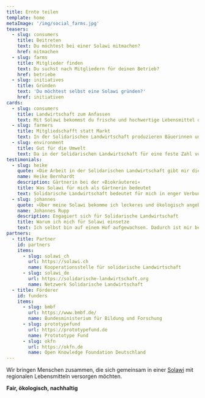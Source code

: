 ```yaml
---
title: Ernte teilen
template: home
metaImage: '/img/social_farms.jpg'
teasers:
  - slug: consumers
    title: Beitreten
    text: Du möchtest bei einer Solawi mitmachen?
    href: mitmachen
  - slug: farms
    title: Mitglieder finden
    text: Du suchst nach Mitgliedern für deinen Betrieb?
    href: betriebe
  - slug: initiatives
    title: Gründen
    text: 'Du möchtest selbst eine Solawi gründen?'
    href: initiativen
cards:
  - slug: consumers
    title: Landwirtschaft zum Anfassen
    text: Mit Solawi bekommst du frische und hochwertige Lebensmittel direkt von deinem Hof. Du erhältst Einblick in die Erzeugung deiner Lebensmittel, kannst bei Mitmachtagen mithelfen und lernst interessante Menschen kennen.
  - slug: farmers
    title: Mitgliedschafft statt Markt
    text: In der Solidarischen Landwirtschaft produzieren Bäuerinnen und Bauern nicht mehr für den Markt, sondern für einen feste Zahl von Verbraucher*innen. Diese Mitglieder verpflichten sich für ein Wirtschaftsjahr, einen festen Betrag an den landwirtschaftlichen Betrieb zu zahlen und gelegentlich in der Landwirtschaft mitzuhelfen.
  - slug: environment
    title: Gut für die Umwelt
    text: Da in der Solidarischen Landwirtschaft für eine feste Zahl von Abnehmern in der Region produziert wird, verkürzen sich Transportwege und es müssen weniger Lebensmittel weggeworfen werden. Auch der Verpackungsmüll wird stark reduziert, da auf Einwegverpackungen verzichtet werden kann.
testimonials:
  - slug: heike
    quote: »Die Arbeit in der Solidarischen Landwirtschaft gibt mir die Möglichkeit zusammen in einer Gemeinschaft mit anderen Menschen etwas sinnvolles zu tun und wichtige Dinge zu bewegen. Das macht mich zufrieden und glücklich.«
    name: Heike Bernhardt
    description: Gärtnerin bei der »Biokräuterei«
    title: Was Solawi für mich als Gärtnerin bedeutet
    text: Solidarische Landwirtschaft bedeutet für mich in enger Verbundenheit mit der Natur zu arbeiten. Losgelöst von der Produktion für den Markt kann ich zum Beispiel unseren Anbau besser an das Wetter anpassen und damit können wir ressourcenschonender produzieren. Es ermöglicht uns Zeit und Resourcen in Humusaufbau und Bodenfruchtbarkeit zu investieren und neue Dinge auszuprobieren. Genau das braucht die Landwirtschaft, um auf den Klimawandel reagieren zu können. Die ganzjährige Versorgung von ca. 300 Menschen mit Gemüse ist eine schöne Herausfordung, aber auch eine gemeinsame Verantwortung. Ernte und Risiken werden geteilt. Solawi ermöglicht den stetigen Austausch zwischen Erzeugern und Verbrauchern. Den braucht es, um eine kleinbäuerliche Landwirtschaft zu erhalten und die regionale Versorgung mit Lebensmitteln und Ernährungssouveränität zu sichern.
  - slug: johannes
    quote: »Über meine Solawi bekomme ich leckeres und ökologisch angebautes Gemüse. Und ich lerne die Menschen kennen, die sich bei Sonne, Wind und Regen um den Anbau und die Pflege meiner Lebensmittel kümmern.«
    name: Johannes Rupp
    description: Engagiert sich für Solidarische Landwirtschaft
    title: Warum ich mich für Solawi einsetze
    text: Ich selbst bin auf einem Hof aufgewachsen. Dadurch ist mir bewusst, wie anstrengend die Arbeit in der Landwirtschaft ist und wie hart jeder Euro verdient wird. Die Tragweite des Irrsinns der Agrarpolitik konnte ich erst später, nach Jugend auf dem Hof, überblicken. Meines Erachtens bedarf es dringend einer Agrarwende. Mein Wirken in der Solawi sehe ich als einen kleinen aber gleichzeitig sehr wichtigen Beitrag.
partners:
  - title: Partner
    id: partners
    items:
      - slug: solawi_ch
        url: https://solawi.ch
        name: Kooperationsstelle für solidarische Landwirtschaft
      - slug: solawi_de
        url: https://solidarische-landwirtschaft.org
        name: Netzwerk Solidarische Landwirtschaft
  - title: Förderer
    id: funders
    items:
      - slug: bmbf
        url: https://www.bmbf.de/
        name: Bundesministerium für Bildung und Forschung
      - slug: prototypefund
        url: https://prototypefund.de
        name: Protototype Fund
      - slug: okfn
        url: https://okfn.de
        name: Open Knowledge Foundation Deutschland
---
```


Wir bringen Menschen zusammen, die sich gemeinsam in einer [Solawi](/solawi) mit regionalen Lebensmitteln versorgen&nbsp;möchten.

**Fair, ökologisch, nachhaltig**
